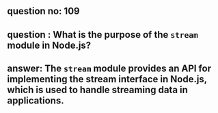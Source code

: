 
      
## question no: 109

## question : What is the purpose of the `stream` module in Node.js?

## answer: The `stream` module provides an API for implementing the stream interface in Node.js, which is used to handle streaming data in applications.
      